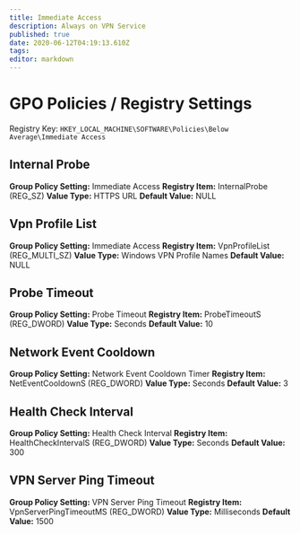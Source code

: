 ```yaml
---
title: Immediate Access
description: Always on VPN Service
published: true
date: 2020-06-12T04:19:13.610Z
tags: 
editor: markdown
---
```


# GPO Policies / Registry Settings

Registry Key: `HKEY_LOCAL_MACHINE\SOFTWARE\Policies\Below Average\Immediate Access`

## Internal Probe
**Group Policy Setting:** Immediate Access
**Registry Item:** InternalProbe (REG_SZ)
**Value Type:** HTTPS URL
**Default Value:** NULL

## Vpn Profile List
**Group Policy Setting:** Immediate Access
**Registry Item:** VpnProfileList (REG_MULTI_SZ)
**Value Type:** Windows VPN Profile Names
**Default Value:** NULL

## Probe Timeout
**Group Policy Setting:** Probe Timeout
**Registry Item:** ProbeTimeoutS (REG_DWORD)
**Value Type:** Seconds
**Default Value:** 10

## Network Event Cooldown
**Group Policy Setting:** Network Event Cooldown Timer
**Registry Item:** NetEventCooldownS (REG_DWORD)
**Value Type:** Seconds
**Default Value:** 3

## Health Check Interval
**Group Policy Setting:** Health Check Interval
**Registry Item:** HealthCheckIntervalS (REG_DWORD)
**Value Type:** Seconds
**Default Value:** 300

## VPN Server Ping Timeout
**Group Policy Setting:** VPN Server Ping Timeout
**Registry Item:** VpnServerPingTimeoutMS (REG_DWORD)
**Value Type:** Milliseconds
**Default Value:** 1500